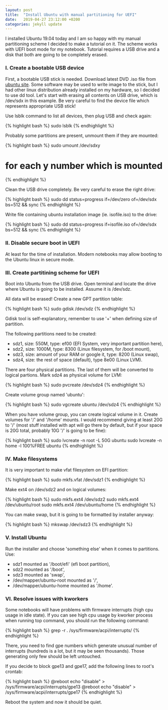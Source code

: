 ```yaml
---
layout: post
title:  "Install Ubuntu with manual partitioning for UEFI"
date:   2019-04-27 23:12:00 +0200
categories: jekyll update
---
```

I installed Ubuntu 19.04 today and I am so happy with my manual partitioning scheme I decided to make a tutorial on it. The scheme works with UEFI boot mode for my notebook. Tutorial requires a USB drive and a disk that both are going to be completely erased.

### I. Create a bootable USB device

First, a bootable USB stick is needed. Download latest DVD .iso file from [ubuntu site][ubuntu-site]. Some software may be used to write image to the stick, but I had other linux distribution already installed on my hardware, so I decided to use dd tool. Let's start with erasing all contents on USB drive, which is /dev/sdx in this example. Be very careful to find the device file which represents appropriate USB stick!

Use lsblk command to list all devices, then plug USB and check again:

{% highlight bash %}
sudo lsblk
{% endhighlight %}

Probably some partitions are present, unmount them if they are mounted:

{% highlight bash %}
sudo umount /dev/sdxy
# for each y number which is mounted
{% endhighlight %}

Clean the USB drive completely. Be very careful to erase the right drive:

{% highlight bash %}
sudo dd status=progress if=/dev/zero of=/dev/sdx bs=512 && sync
{% endhighlight %}

Write file containing ubuntu installation image (ie. isofile.iso) to the drive:

{% highlight bash %}
sudo dd status=progress if=isofile.iso of=/dev/sdx bs=512 && sync
{% endhighlight %}

### II. Disable secure boot in UEFI

At least for the time of installation. Modern notebooks may allow booting to the Ubuntu linux in secure mode.

### III. Create partitining scheme for UEFI

Boot into Ubuntu from the USB drive. Open terminal and locate the drive where Ubuntu is going to be installed. Assume it is /dev/sdz.

All data will be erased! Create a new GPT partition table:

{% highlight bash %}
sudo gdisk /dev/sdz
{% endhighlight %}

Gdisk tool is self-explanatory, remember to use '+' when defining size of partition.

The following partitions need to be created:
- sdz1, size: 550M, type: ef00 (EFI System, very important partition here),
- sdz2, size: 1000M, type: 8300 (Linux filesystem, for /boot mount),
- sdz3, size: amount of your RAM or google it, type: 8200 (Linux swap),
- sdz4, size: the rest of space (default), type 8e00 (Linux LVM).

There are four physical partitions. The last of them will be converted to logical partions. Mark sdz4 as physical volume for LVM:

{% highlight bash %}
sudo pvcreate /dev/sdz4
{% endhighlight %}

Create volume group named 'ubuntu':

{% highlight bash %}
sudo vgcreate ubuntu /dev/sdz4
{% endhighlight %}

When you have volume group, you can create logical volume in it. Create volumes for '/' and '/home' mounts. I would recommend giving at least 20G to '/' (most stuff installed with apt will go there by default, but if your space is 20G total, probably 10G '/' is going to be fine):

{% highlight bash %}
sudo lvcreate -n root -L 50G ubuntu
sudo lvcreate -n home -l 100%FREE ubuntu
{% endhighlight %}

### IV. Make filesystems

It is very important to make vfat filesystem on EFI partition:

{% highlight bash %}
sudo mkfs.vfat /dev/sdz1
{% endhighlight %}

Make ext4 on /dev/sdz2 and on logical volumes:

{% highlight bash %}
sudo mkfs.ext4 /dev/sdz2
sudo mkfs.ext4 /dev/ubuntu/root
sudo mkfs.ext4 /dev/ubuntu/home
{% endhighlight %}

You can make swap, but it is going to be formatted by installer anyway:

{% highlight bash %}
mkswap /dev/sdz3
{% endhighlight %}

### V. Install Ubuntu

Run the installer and choose 'something else' when it comes to partitions. Use:
- sdz1 mounted as '/boot/efi' (efi boot partition),
- sdz2 mounted as '/boot',
- sdz3 mounted as 'swap',
- /dev/mapper/ubuntu-root mounted as '/',
- /dev/mapper/ubuntu-home mounted as '/home'.

### VI. Resolve issues with kworkers

Some notebooks will have problems with firmware interrupts (high cpu usage in idle state). If you can see high cpu usage by kworker process when running top command, you should run the following command:

{% highlight bash %}
grep -r . /sys/firmware/acpi/interrupts/
{% endhighlight %}

There, you need to find gpe numbers which generate unusual number of interrupts (hundreds is a lot, but it may be seen thousands). Those generating only few should be left untouched.

If you decide to block gpe13 and gpe17, add the following lines to root's crontab:

{% highlight bash %}
@reboot echo "disable" > /sys/firmware/acpi/interrupts/gpe13
@reboot echo "disable" > /sys/firmware/acpi/interrupts/gpe17
{% endhighlight %}

Reboot the system and now it should be quiet.

[ubuntu-site]: https://www.ubuntu.com/
